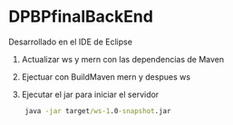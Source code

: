 # DPBPfinalBackEnd

Desarrollado en el IDE de Eclipse

  1. Actualizar ws y mern con las dependencias de Maven
  
  2. Ejectuar con BuildMaven mern y despues ws
  
  3. Ejecutar el jar para iniciar el servidor
```cmd
    java -jar target/ws-1.0-snapshot.jar
```

